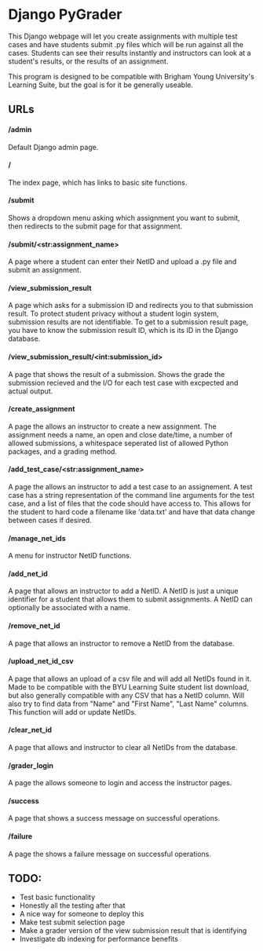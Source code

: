 # Django PyGrader
This Django webpage will let you create assignments with multiple test cases and have
students submit .py files which will be run against all the cases. Students can see
their results instantly and instructors can look at a student's results, or the results
of an assignment.


This program is designed to be compatible with Brigham Young University's Learning Suite,
but the goal is for it be generally useable.

## URLs

#### /admin
Default Django admin page.

#### /
The index page, which has links to basic site functions. 

#### /submit
Shows a dropdown menu asking which assignment you want to submit, then redirects to the
submit page for that assignment.

#### /submit/\<str:assignment_name>
A page where a student can enter their NetID and upload a .py file and submit an
assignment.

#### /view_submission_result
A page which asks for a submission ID and redirects you to that submission result. To
protect student privacy without a student login system, submission results are not
identifiable. To get to a submission result page, you have to know the submission result
ID, which is its ID in the Django database.

#### /view_submission_result/\<int:submission_id>
A page that shows the result of a submission. Shows the grade the submission recieved
and the I/O for each test case with excpected and actual output.

#### /create_assignment
A page the allows an instructor to create a new assignment. The assignment needs a name,
an open and close date/time, a number of allowed submissions, a whitespace seperated list
of allowed Python packages, and a grading method.

#### /add_test_case/\<str:assignment_name>
A page the allows an instructor to add a test case to an assignement. A test case has
a string representation of the command line arguments for the test case, and a list of
files that the code should have access to. This allows for the student to hard code a
filename like 'data.txt' and have that data change between cases if desired.

#### /manage_net_ids
A menu for instructor NetID functions.

#### /add_net_id
A page that allows an instructor to add a NetID. A NetID is just a unique identifier for
a student that allows them to submit assignments. A NetID can optionally be associated
with a name.

#### /remove_net_id
A page that allows an instructor to remove a NetID from the database.

#### /upload_net_id_csv
A page that allows an upload of a csv file and will add all NetIDs found in it. Made to
be compatible with the BYU Learning Suite student list download, but also generally
compatible with any CSV that has a NetID column. Will also try to find data from "Name"
and "First Name", "Last Name" columns. This function will add or update NetIDs.

#### /clear_net_id
A page that allows and instructor to clear all NetIDs from the database.

#### /grader_login
A page the allows someone to login and access the instructor pages.

#### /success
A page that shows a success message on successful operations.

#### /failure
A page the shows a failure message on successful operations.

## TODO:
* Test basic functionality
* Honestly all the testing after that
* A nice way for someone to deploy this
* Make test submit selection page
* Make a grader version of the view submission result that is identifying
* Investigate db indexing for performance benefits